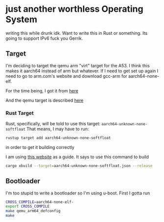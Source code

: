 # just another worthless Operating System
writing this while drunk idk. Want to write this in Rust or something. Its
going to support IPv6 fuck you Gerrik.

## Target
I'm deciding to target the qemu arm "virt" target for the A53. I think this
makes it aarch64 instead of arm but whatever. If I need to get set up again I
need to go to arm.com's website and download gcc-arm for aarch64-none-elf.

For the time being, I got it from [here](https://developer.arm.com/downloads/-/gnu-a)

And the qemu target is described [here](https://qemu.readthedocs.io/en/latest/system/arm/virt.html)

### Rust Target
Rust, specifically, will be told to use this target: `aarch64-unknown-none-softfloat`
That means, I may have to run:
```bash
rustup target add aarch64-unknown-none-softfloat
```
in order to get it building correctly

I am using [this website](https://lowenware.com/blog/aarch64-bare-metal-program-in-rust/)
as a guide. It says to use this command to build

```bash
cargo xbuild --target=aarch64-unknown-none-softfloat.json --release
```

## Bootloader
I'm too stupid to write a bootloader so I'm using u-boot. First I gotta run
```bash
CROSS_COMPILE=aarch64-none-elf-
export CROSS_COMPILE
make qemu_arm64_defconfig
make
```
